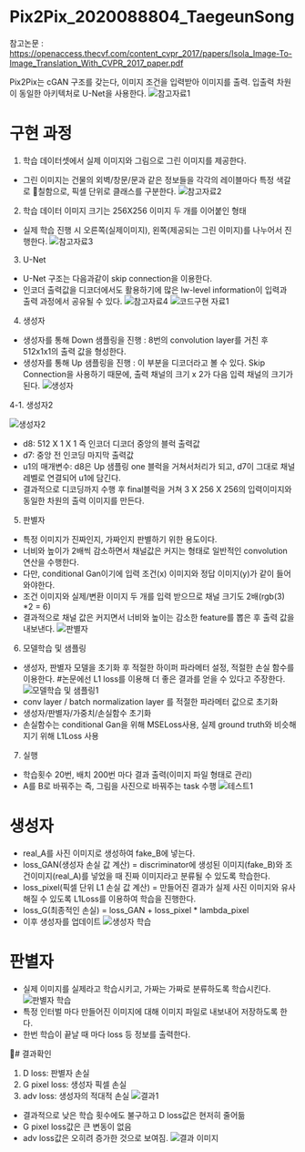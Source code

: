 
# Pix2Pix_2020088804_TaegeunSong
참고논문 : https://openaccess.thecvf.com/content_cvpr_2017/papers/Isola_Image-To-Image_Translation_With_CVPR_2017_paper.pdf

Pix2Pix는 cGAN 구조를 갖는다, 이미지 조건을 입력받아 이미지를 출력. 입출력 차원이 동일한 아키텍처로 U-Net을 사용한다.
![참고자료1](https://github.com/HY-AI2-Projects/Pix2Pix_2020088804_TaegeunSong/assets/110830754/2935d152-d694-4c42-8491-d1984ef245e7)


# 구현 과정
1. 학습 데이터셋에서 실제 이미지와 그림으로 그린 이미지를 제공한다.
- 그린 이미지는 건물의 외벽/창문/문과 같은 정보들을 각각의 레이블마다 특정 색갈로 칠함으로, 픽셀 단위로 클래스를 구분한다.
![참고자료2](https://github.com/HY-AI2-Projects/Pix2Pix_2020088804_TaegeunSong/assets/110830754/7a9b2ac5-8059-41bb-b6f9-23951a7f2775)


2. 학습 데이터 이미지 크기는 256X256 이미지 두 개를 이어붙인 형태
- 실제 학습 진행 시 오른쪽(실제이미지), 왼쪽(제공되는 그린 이미지)를 나누어서 진행한다.
![참고자료3](https://github.com/HY-AI2-Projects/Pix2Pix_2020088804_TaegeunSong/assets/110830754/6f27da20-7739-4bb9-a7f9-361eb0ee9a33)

3. U-Net
- U-Net 구조는 다음과같이 skip connection을 이용한다.
- 인코더 출력값을 디코더에서도 활용하기에 많은 lw-level information이 입력과 출력 과정에서 공유될 수 있다.
![참고자료4](https://github.com/HY-AI2-Projects/Pix2Pix_2020088804_TaegeunSong/assets/110830754/d7aa7099-b0e4-425e-aa2f-61fd345b1e19)
![코드구현 자료1](https://github.com/HY-AI2-Projects/Pix2Pix_2020088804_TaegeunSong/assets/110830754/e0cf76bd-45d5-469b-b95b-cbb9593b0f37)


4. 생성자
- 생성자를 통해 Down 샘플링을 진행 : 8번의 convolution layer를 거친 후  512x1x1의 출력 값을 형성한다.
- 생성자를 통해 Up 샘플링을 진행 : 이 부분을 디코더라고 볼 수 있다. Skip Connection을 사용하기 때문에, 출력 채널의 크기 x 2가 다음 입력 채널의 크기가 된다.
![생성자](https://github.com/HY-AI2-Projects/Pix2Pix_2020088804_TaegeunSong/assets/110830754/f6719bb5-bb2d-4f80-a118-2340c3f6e13c)


4-1. 생성자2

![생성자2](https://github.com/HY-AI2-Projects/Pix2Pix_2020088804_TaegeunSong/assets/110830754/36fed8c2-3082-4cf1-991d-5b214502d9d0)
- d8: 512 X 1 X 1 즉 인코더 디코더 중앙의 블럭 출력값
- d7: 중앙 전 인코딩 마지막 출력값
- u1의 매개변수: d8은 Up 샘플링 one 블럭을 거쳐서처리가 되고, d7이 그대로 채널 레벨로 연결되어 u1에 담긴다.
- 결과적으로 디코딩까지 수행 후 final블럭을 거쳐 3 X 256 X 256의 입력이미지와 동일한 차원의 출력 이미지를 만든다.

5. 판별자
- 특정 이미지가 진짜인지, 가짜인지 판별하기 위한 용도이다.
- 너비와 높이가 2배씩 감소하면서 채널값은 커지는 형태로 일반적인 convolution 연산을 수행한다.
- 다만, conditional Gan이기에 입력 조건(x) 이미지와 정답 이미지(y)가 같이 들어와야한다.
- 조건 이미지와 실제/변환 이미지 두 개를 입력 받으므로 채널 크기도 2배(rgb(3) *2 = 6)
- 결과적으로 채널 값은 커지면서 너비와 높이는 감소한 feature를 뽑은 후 출력 값을 내보낸다.
![판별자](https://github.com/HY-AI2-Projects/Pix2Pix_2020088804_TaegeunSong/assets/110830754/8e8188e5-a34d-412e-98a9-9dcec806df40)


6. 모델학습 및 샘플링
- 생성자, 판별자 모델을 초기화 후 적절한 하이퍼 파라메터 설정, 적절한 손실 함수를 이용한다. 
#논문에선 L1 loss를 이용해 더 좋은 결과를 얻을 수 있다고 주장한다.
![모델학습 및 샘플링1](https://github.com/HY-AI2-Projects/Pix2Pix_2020088804_TaegeunSong/assets/110830754/f6d343f6-2b0b-4e29-82a4-73085ede550b)
- conv layer / batch normalization layer 를 적절한 파라메터 값으로 초기화
- 생성자/판별자/가중치/손실함수 초기화
- 손실함수는 conditional Gan을 위해 MSELoss사용, 실제 ground truth와 비슷해지기 위해 L1Loss 사용

7. 실행
- 학습횟수 20번, 배치 200번 마다 결과 출력(이미지 파일 형태로 관리)
- A를 B로 바꿔주는 즉, 그림을 사진으로 바꿔주는 task 수행
![테스트1](https://github.com/HY-AI2-Projects/Pix2Pix_2020088804_TaegeunSong/assets/110830754/0a00d812-28b4-4cab-938e-60fc32eacb14)

# 생성자
- real_A를 사진 이미지로 생성하여 fake_B에 넣는다.
- loss_GAN(생성자 손실 값 계산) = discriminator에 생성된 이미지(fake_B)와 조건이미지(real_A)를 넣었을 때 진짜 이미지라고 분류될 수 있도록 학습한다.
- loss_pixel(픽셀 단위 L1 손실 값 계산) = 만들어진 결과가 실제 사진 이미지와 유사해질 수 있도록 L1Loss를 이용하여 학습을 진행한다.
- loss_G(최종적인 손실) = loss_GAN + loss_pixel * lambda_pixel
- 이후 생성자를 업데이트
![생성자 학습](https://github.com/HY-AI2-Projects/Pix2Pix_2020088804_TaegeunSong/assets/110830754/125279e8-b803-40c7-940f-27cf05f98956)


# 판별자
- 실제 이미지를 실제라고 학습시키고, 가짜는 가짜로 분류하도록 학습시킨다.
![판별자 학습](https://github.com/HY-AI2-Projects/Pix2Pix_2020088804_TaegeunSong/assets/110830754/0022d748-319e-4342-902d-cdd565af186a)
- 특정 인터벌 마다 만들어진 이미지에 대해 이미지 파일로 내보내어 저장하도록 한다.
- 한번 학습이 끝날 때 마다 loss 등 정보를 출력한다.

# 결과확인
1. D loss: 판별자 손실
2. G pixel loss: 생성자 픽셀 손실
3. adv loss: 생성자의 적대적 손실
![결과1](https://github.com/HY-AI2-Projects/Pix2Pix_2020088804_TaegeunSong/assets/110830754/eb69effa-93f9-40a6-b6e2-15e9eec56eb4)
- 결과적으로 낮은 학습 횟수에도 불구하고 D loss값은 현저히 줄어듦
- G pixel loss값은 큰 변동이 없음
- adv loss값은 오히려 증가한 것으로 보여짐.
![결과 이미지](https://github.com/HY-AI2-Projects/Pix2Pix_2020088804_TaegeunSong/assets/110830754/9fc70946-43d6-4c29-af70-5a8f088f04d0)


